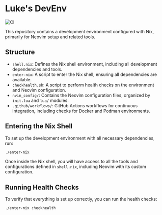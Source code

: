 # Luke's DevEnv

![CI](https://github.com/LukeAngove/dev-env/actions/workflows/nix-ci.yml/badge.svg)

This repository contains a development environment configured with Nix, primarily for Neovim setup and related tools.

## Structure

- `shell.nix`: Defines the Nix shell environment, including all development dependencies and tools.
- `enter-nix`: A script to enter the Nix shell, ensuring all dependencies are available.
- `checkhealth.sh`: A script to perform health checks on the environment and Neovim configuration.
- `nvim_config/`: Contains the Neovim configuration files, organized by `init.lua` and `lua/` modules.
- `.github/workflows/`: GitHub Actions workflows for continuous integration, including checks for Docker and Podman environments.

## Entering the Nix Shell

To set up the development environment with all necessary dependencies, run:

```bash
./enter-nix
```

Once inside the Nix shell, you will have access to all the tools and configurations defined in `shell.nix`, including Neovim with its custom configuration.

## Running Health Checks

To verify that everything is set up correctly, you can run the health checks:

```bash
./enter-nix checkhealth
```
